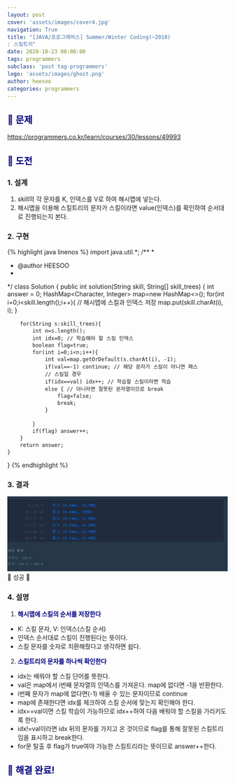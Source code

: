 ```yaml
---
layout: post
cover: 'assets/images/cover4.jpg'
navigation: True
title: "[JAVA/프로그래머스] Summer/Winter Coding(~2018)
: 스킬트리"
date: 2020-10-23 00:00:00
tags: programmers
subclass: 'post tag-programmers'
logo: 'assets/images/ghost.png'
author: heesoo
categories: programmers
---
```

## <span style="color:navy">👀 문제</span>
<https://programmers.co.kr/learn/courses/30/lessons/49993>

## <span style="color:navy">👊 도전</span>

### 1. 설계
1. skill의 각 문자를 K, 인덱스를 V로 하여 해시맵에 넣는다.
2. 해시맵을 이용해 스킬트리의 문자가 스킬이라면 value(인덱스)를 확인하여 순서대로 진행되는지 본다.

### 2. 구현 
{% highlight java linenos %}
import java.util.*;
/**
 *
 * @author HEESOO
 *
 */
class Solution {
    public int solution(String skill, String[] skill_trees) {
        int answer = 0;
        HashMap<Character, Integer> map=new HashMap<>();
        for(int i=0;i<skill.length();i++){ // 해시맵에 스킬과 인덱스 저장
            map.put(skill.charAt(i), i);
        }
        
        for(String s:skill_trees){
            int n=s.length();
            int idx=0; // 학습해야 할 스킬 인덱스
            boolean flag=true;
            for(int i=0;i<n;i++){
                int val=map.getOrDefault(s.charAt(i), -1);
                if(val==-1) continue; // 해당 문자가 스킬이 아니면 패스
                // 스킬일 경우
                if(idx==val) idx++; // 학습할 스킬이라면 학습
                else { // 아니라면 잘못된 문자열이므로 break
                    flag=false;
                    break;
                }
                
            }
            if(flag) answer++;
        }
        return answer;
    }
}
{% endhighlight %}

### 3. 결과
![실행결과](./assets/images/201023_2.PNG)
🤟 성공 🤟  

### 4. 설명
1. **<span style="color:navy">해시맵에 스킬의 순서를 저장한다</span>**
- K: 스킬 문자, V: 인덱스(스킬 순서)
- 인덱스 순서대로 스킬이 진행된다는 뜻이다.
- 스킬 문자를 숫자로 치환해줬다고 생각하면 쉽다.

2. **<span style="color:navy">스킬트리의 문자를 하나씩 확인한다</span>**
- idx는 배워야 할 스킬 단어를 뜻한다. 
- val은 map에서 i번째 문자열의 인덱스를 가져온다. map에 없다면 -1을 반환한다.
- i번째 문자가 map에 없다면(-1) 배울 수 있는 문자이므로 continue
- map에 존재한다면 idx를 체크하여 스킬 순서에 맞는지 확인해야 한다.
- idx==val이면 스킬 학습이 가능하므로 idx++하여 다음 배워야 할 스킬을 가리키도록 한다.
- idx!=val이라면 idx 뒤의 문자를 가지고 온 것이므로 flag를 통해 잘못된 스킬트리임을 표시하고 break한다.
- for문 탈출 후 flag가 true여야 가능한 스킬트리라는 뜻이므로 answer++한다.

  
## <span style="color:navy">👏 해결 완료!</span>